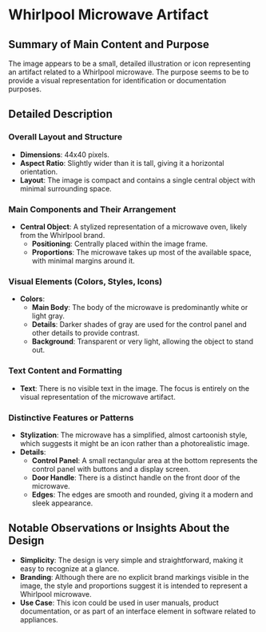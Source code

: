 # Whirlpool Microwave Artifact

## Summary of Main Content and Purpose
The image appears to be a small, detailed illustration or icon representing an artifact related to a Whirlpool microwave. The purpose seems to be to provide a visual representation for identification or documentation purposes.

## Detailed Description

### Overall Layout and Structure
- **Dimensions**: 44x40 pixels.
- **Aspect Ratio**: Slightly wider than it is tall, giving it a horizontal orientation.
- **Layout**: The image is compact and contains a single central object with minimal surrounding space.

### Main Components and Their Arrangement
- **Central Object**: A stylized representation of a microwave oven, likely from the Whirlpool brand.
  - **Positioning**: Centrally placed within the image frame.
  - **Proportions**: The microwave takes up most of the available space, with minimal margins around it.

### Visual Elements (Colors, Styles, Icons)
- **Colors**:
  - **Main Body**: The body of the microwave is predominantly white or light gray.
  - **Details**: Darker shades of gray are used for the control panel and other details to provide contrast.
  - **Background**: Transparent or very light, allowing the object to stand out.

### Text Content and Formatting
- **Text**: There is no visible text in the image. The focus is entirely on the visual representation of the microwave artifact.

### Distinctive Features or Patterns
- **Stylization**: The microwave has a simplified, almost cartoonish style, which suggests it might be an icon rather than a photorealistic image.
- **Details**:
  - **Control Panel**: A small rectangular area at the bottom represents the control panel with buttons and a display screen.
  - **Door Handle**: There is a distinct handle on the front door of the microwave.
  - **Edges**: The edges are smooth and rounded, giving it a modern and sleek appearance.

## Notable Observations or Insights About the Design
- **Simplicity**: The design is very simple and straightforward, making it easy to recognize at a glance.
- **Branding**: Although there are no explicit brand markings visible in the image, the style and proportions suggest it is intended to represent a Whirlpool microwave.
- **Use Case**: This icon could be used in user manuals, product documentation, or as part of an interface element in software related to appliances.